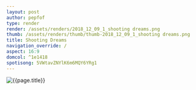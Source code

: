 ```yaml
---
layout: post
author: pepfof
type: render
render: /assets/renders/2018_12_09_1_shooting dreams.png
thumb: /assets/renders/thumb/thumb-2018_12_09_1_shooting dreams.png
title: Shooting Dreams
navigation_override: /
aspect: 16:9
domcol: ^1e1418
spotisong: 5VWtavZNYlK6m6MQY6YRg1
---
```


<!--USER BEGIN 1-->

<!--USER END 1-->
<img src = "{{ page.render }}" class="image_main" alt="{{page.title}}">

<!--more-->
<!--USER BEGIN 2-->

<!--USER END 2-->


